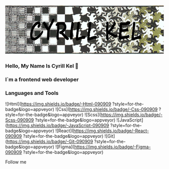 ![Header](https://github.com/Cyrillkel/Cyrillkel/blob/main/assets/Metamorphosis.png)

### Hello, My Name Is Cyrill Kel 👋

### I`m a frontend web developer

### Languages and Tools
![Html](https://img.shields.io/badge/-Html-090909
?style=for-the-badge&logo=appveyor)
![Css](https://img.shields.io/badge/-Css-090909
?style=for-the-badge&logo=appveyor)
![Scss](https://img.shields.io/badge/-Scss-090909
?style=for-the-badge&logo=appveyor)
![JavaScript](https://img.shields.io/badge/-JavaScript-090909
?style=for-the-badge&logo=appveyor)
![React](https://img.shields.io/badge/-React-090909
?style=for-the-badge&logo=appveyor)
![Git](https://img.shields.io/badge/-Git-090909
?style=for-the-badge&logo=appveyor)
![Figma](https://img.shields.io/badge/-Figma-090909
?style=for-the-badge&logo=appveyor)

Follow me
